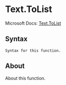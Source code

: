 ---
---

# Text.ToList

Microsoft Docs: [Text.ToList](https://docs.microsoft.com/en-us/powerquery-m/text-tolist)

## Syntax

```powerquery-m
Syntax for this function.
```

## About

About this function.

